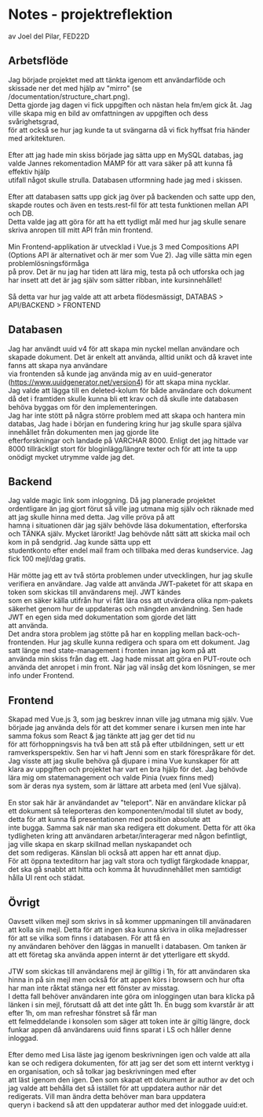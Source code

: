 # Notes - projektreflektion

av Joel del Pilar, FED22D

## Arbetsflöde

Jag började projektet med att tänkta igenom ett användarflöde och skissade ner det med hjälp av "mirro" (se /documentation/structure_chart.png). <br>
Detta gjorde jag dagen vi fick uppgiften och nästan hela fm/em gick åt. Jag ville skapa mig en bild av omfattningen av uppgiften och dess svårighetsgrad, <br>
för att också se hur jag kunde ta ut svängarna då vi fick hyffsat fria händer med arkitekturen. <br>
<br>
Efter att jag hade min skiss började jag sätta upp en MySQL databas, jag valde Jannes rekomentadion MAMP för att vara säker på att kunna få effektiv hjälp <br>
utifall något skulle strulla. Databasen utformning hade jag med i skissen. <br>
<br>
Efter att databasen satts upp gick jag över på backenden och satte upp den, skapde routes och även en tests.rest-fil för att testa funktionen mellan API och DB. <br>
Detta valde jag att göra för att ha ett tydligt mål med hur jag skulle senare skriva anropen till mitt API från min frontend. <br>
<br>
Min Frontend-applikation är utvecklad i Vue.js 3 med Compositions API (Options API är alternativet och är mer som Vue 2). Jag ville sätta min egen problemlösningsförmåga <br>
på prov. Det är nu jag har tiden att lära mig, testa på och utforska och jag har insett att det är jag själv som sätter ribban, inte kursinnehållet! <br>
<br>
Så detta var hur jag valde att att arbeta flödesmässigt, DATABAS > API/BACKEND > FRONTEND

## Databasen

Jag har användt uuid v4 för att skapa min nyckel mellan användare och skapade dokument. Det är enkelt att använda, alltid unikt och då kravet inte fanns att skapa nya användare <br>
via frontenden så kunde jag använda mig av en uuid-generator (https://www.uuidgenerator.net/version4) för att skapa mina nycklar. <br>
Jag valde att lägga till en deleted-kolum för både användare och dokument då det i framtiden skulle kunna bli ett krav och då skulle inte databasen behöva byggas om för den implementeringen.<br>
Jag har inte stött på några större problem med att skapa och hantera min databas, Jag hade i början en fundering kring hur jag skulle spara själva innehållet från dokumenten men jag gjorde lite <br>
efterforskningar och landade på VARCHAR 8000. Enligt det jag hittade var 8000 tillräckligt stort för bloginlägg/längre texter och för att inte ta upp onödigt mycket utrymme valde jag det.

## Backend

Jag valde magic link som inloggning. Då jag planerade projektet ordentligare än jag gjort förut så ville jag utmana mig själv och räknade med att jag skulle hinna med detta. Jag ville pröva på att <br>
hamna i situationen där jag själv behövde läsa dokumentation, efterforska och TÄNKA själv. Mycket lärorikt! Jag behövde nått sätt att skicka mail och kom in på sendgrid. Jag kunde sätta upp ett <br>
studentkonto efter endel mail fram och tillbaka med deras kundservice. Jag fick 100 mejl/dag gratis.
<br>
<br>
Här mötte jag ett av två störta problemen under utvecklingen, hur jag skulle verifiera en användare. Jag valde att använda JWT-paketet för att skapa en token som skickas till användarens mejl. JWT kändes <br>
som en säker källa utifrån hur vi fått lära oss att utvärdera olika npm-pakets säkerhet genom hur de uppdateras och mängden användning. Sen hade JWT en egen sida med dokumentation som gjorde det lätt<br>
att använda. <br>
Det andra stora problem jag stötte på har en koppling mellan back-och-frontenden. Hur jag skulle kunna redigera och spara om ett dokument. Jag satt länge med state-management i fronten innan jag kom på att <br>
använda min skiss från dag ett. Jag hade missat att göra en PUT-route och använda det anropet i min front. När jag väl insåg det kom lösningen, se mer info under Frontend.

## Frontend

Skapad med Vue.js 3, som jag beskrev innan ville jag utmana mig själv. Vue började jag använda dels för att det kommer senare i kursen men inte har samma fokus som React & jag tänkte att jag ger det tid nu <br>
för att förhoppningsvis ha två ben att stå på efter utbildningen, sett ur ett ramverksperspektiv. Sen har vi haft Jenni som en stark förespråkare för det. <br>
Jag visste att jag skulle behöva gå djupare i mina Vue kunskaper för att klara av uppgiften och projektet har vart en bra hjälp för det. Jag behövde lära mig om statemanagement och valde Pinia (vuex finns med)<br>
som är deras nya system, som är lättare att arbeta med (enl Vue själva).<br>
<br>
En stor sak här är användandet av "teleport". När en användare klickar på ett dokument så teleporteras den komponenten/modal till slutet av body, detta för att kunna få presentationen med position absolute att <br>
inte bugga. Samma sak när man ska redigera ett dokument. Detta för att öka tydligheten kring att användaren arbetar/interagerar med någon befintligt, jag ville skapa en skarp skillnad mellan nyskapandet och <br>
det som redigeras. Känslan bli också att appen har ett annat djup. <br>
För att öppna texteditorn har jag valt stora och tydligt färgkodade knappar, det ska gå snabbt att hitta och komma åt huvudinnehållet men samtidigt hålla UI rent och städat.

## Övrigt

Oavsett vilken mejl som skrivs in så kommer uppmaningen till använadaren att kolla sin mejl. Detta för att ingen ska kunna skriva in olika mejladresser för att se vilka som finns i databasen. För att få en <br>
ny användaren behöver den läggas in manuellt i databasen. Om tanken är att ett företag ska använda appen internt är det ytterligare ett skydd. <br>
<br>
JTW som skickas till användarens mejl är gilltig i 1h, för att användaren ska hinna in på sin mejl men också för att appen körs i browsern och hur ofta har man inte råktat stänga ner ett fönster av misstag. <br>
I detta fall behöver användaren inte göra om inloggingen utan bara klicka på länken i sin mejl, förutsatt då att det inte gått 1h. En bugg som kvarstår är att efter 1h, om man refreshar fönstret så får man <br>
ett felmeddelande i konsolen som säger att token inte är giltig längre, dock funkar appen då användarens uuid finns sparat i LS och håller denne inloggad.<br>
<br>
Efter demo med Lisa läste jag igenom beskrivningen igen och valde att alla kan se och redigera dokumenten, för att jag ser det som ett internt verktyg i en organisation, och så tolkar jag beskrivningen med efter <br>
att läst igenom den igen. Den som skapat ett dokument är author av det och jag valde att behålla det så istället för att uppdatera author när det redigerats. Vill man ändra detta behöver man bara uppdatera <br>
queryn i backend så att den uppdaterar author med det inloggade uuid:et.
